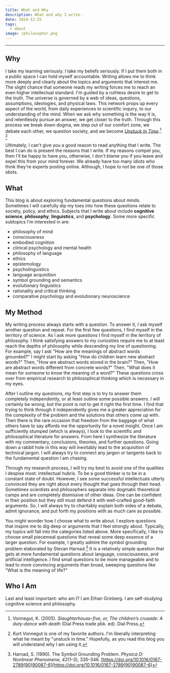 ```yaml
---
title: What and Why
description: What and why I write.
date: 2024-12-25
tags:
  - about
image: /philosopher.png
---
```


---

## Why
I take my learning seriously. I take my beliefs seriously. If I put them both in a public space I can hold myself accountable. Writing allows me to think more deeply and clearly about the topics and arguments that interest me. The slight chance that someone reads my writing forces me to reach an even higher intellectual standard. I'm guided by a ruthless desire to get to the truth. The universe is governed by a web of ideas, questions, assumptions, ideologies, and physical laws. This network props up every aspect of the world, from daily experiences to scientific inquiry, to our understanding of the mind. When we ask why something is the way it is, and relentlessly pursue an answer, we get closer to the truth. Through this process we break down dogma, we step out of our comfort zone, we debate each other, we question society, and we become *[Unstuck In Time](https://unstuck-in-time.github.io/)*.[^1] [^2]

Ultimately, I can't give you a good reason to read anything that I write. The best I can do is present the reasons that I write. If my reasons compel you, then I'll be happy to have you, otherwise, I don't blame you if you leave and expel this from your mind forever. We already have too many idiots who think they're experts posting online. Although, I hope to *not* be one of those idiots.
## What
This blog is about exploring fundamental questions about minds. Sometimes I will carefully dip my toes into how these questions relate to society, policy, and ethics. Subjects that I write about include **cognitive science**, **philosophy**, **linguistics**, and **psychology**. Some more specific subtopics I'm interested in are: 
- philosophy of mind
- consciousness
- embodied cognition
- clinical psychology and mental health
- philosophy of language
- ethics
- epistemology
- psycholinguistics
- language acquisition
- symbol grounding and semantics
- evolutionary linguistics
- rationality and critical thinking
- comparative psychology and evolutionary neuroscience
## My Method
My writing process always starts with a question. To answer it, I ask myself another question and repeat. For the first few questions, I find myself in the territory of science. As I ask more questions I find myself in the territory of philosophy. I think satisfying answers to my curiosities require me to at least reach the depths of philosophy while descending my line of questioning. For example, say I ask "How are the meanings of abstract words grounded?" I might start by asking "How do children learn new abstract words?" Then, "How are abstract words stored in the brain?" Then, "How are abstract words different from concrete words?" Then, "What does it mean for someone to know the meaning of a word?" These questions cross over from empirical research to philosophical thinking which is necessary in my eyes. 

After I outline my questions, my first step is to try to answer them completely independently, or at least outline some possible answers. I will certainly be wrong, but the point is not to get it right the first time. I find that trying to think through it independently gives me a greater appreciation for the complexity of the problem and the solutions that others come up with. Then there is the rare occasion that freedom from the baggage of what others have to say affords me the opportunity for a novel insight. Once I am sufficiently stumped (which is always), I look to the scientific and philosophical literature for answers. From here I synthesize the literature with my commentary, conclusions, theories, and further questions. Going down a rabbit hole in this way will inevitably lead to the acquisition of technical jargon. I will always try to connect any jargon or tangents back to the fundamental question I am chasing. 

Through my research process, I will try my best to avoid one of the qualities I despise most: intellectual hubris. To be a good thinker is to be in a constant state of doubt. However, I see some successful intellectuals utterly convinced they are right about every thought that goes through their head. Sometimes scientists and philosophers separate into dogmatic theoretical camps and are completely dismissive of other ideas. One can be confident in their position but they still must defend it with well-crafted good-faith arguments. So, I will always try to charitably explain both sides of a debate, admit ignorance, and put forth my positions with as much care as possible.

You might wonder how I choose what to write about. I explore questions that inspire me to dig deep or arguments that I feel strongly about. Typically, my topics will fall into the categories listed above. More specifically, I like to choose small piecemeal questions that reveal some deep essence of a larger question. For example, I greatly admire the symbol grounding problem elaborated by Stevan Harnad.[^3] It is a relatively simple question that gets at more fundamental questions about language, consciousness, and artificial intelligence. I find small questions to be more manageable and to lead to more convincing arguments than broad, sweeping questions like "What is the meaning of life?"
## Who I Am
Last and least important: who am I? I am Ethan Grinberg. I am self-studying cognitive science and philosophy.

[^1]: Vonnegut, K. (2005). _Slaughterhouse-five, or, The children’s crusade: A duty-dance with death_ (Dial Press trade pbk. ed). Dial Press.
[^2]: Kurt Vonnegut is one of my favorite authors. I'm liberally interpreting what he meant by "unstuck in time." Hopefully, as you read this blog you will understand why I am using it.
[^3]: Harnad, S. (1990). The Symbol Grounding Problem. _Physica D: Nonlinear Phenomena_, _42_(1–3), 335–346. [https://doi.org/10.1016/0167-2789(90)90087-6](https://doi.org/10.1016/0167-2789(90)90087-6)
